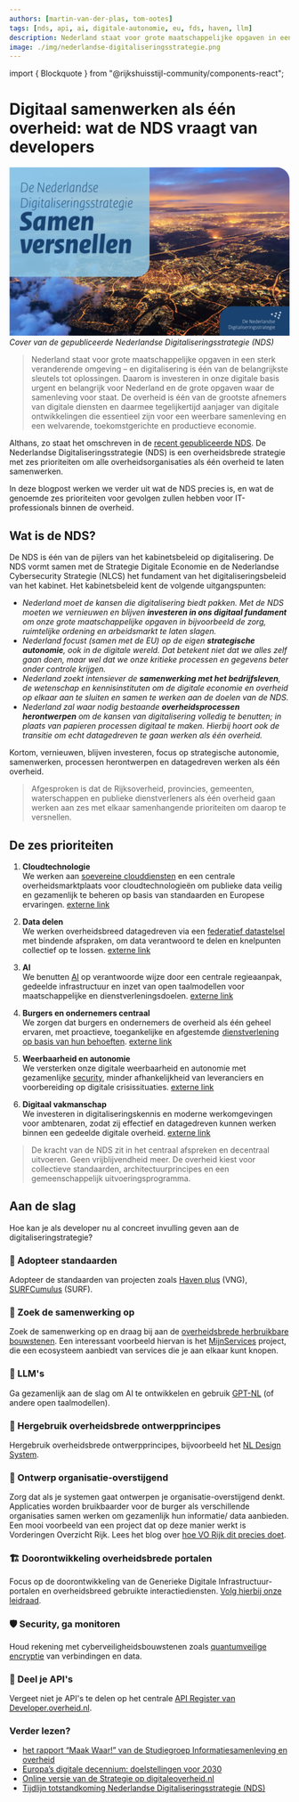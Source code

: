 ```yaml
---
authors: [martin-van-der-plas, tom-ootes]
tags: [nds, api, ai, digitale-autonomie, eu, fds, haven, llm]
description: Nederland staat voor grote maatschappelijke opgaven in een sterk veranderende omgeving – en digitalisering is één van de belangrijkste sleutels tot oplossingen. Daarom is investeren in onze digitale basis urgent en belangrijk voor Nederland en de grote opgaven waar de samenleving voor staat. De overheid is één van de grootste afnemers van digitale diensten en daarmee tegelijkertijd aanjager van digitale ontwikkelingen die essentieel zijn voor een weerbare samenleving en een welvarende, toekomstgerichte en productieve economie.
image: ./img/nederlandse-digitaliseringsstrategie.png
---
```

import { Blockquote } from "@rijkshuisstijl-community/components-react";

# Digitaal samenwerken als één overheid: wat de NDS vraagt van developers

![Nederlandse Digitaliseringsstrategie](./img/nederlandse-digitaliseringsstrategie.png)
*Cover van de gepubliceerde Nederlandse Digitaliseringsstrategie (NDS)*

> Nederland staat voor grote maatschappelijke opgaven in een sterk veranderende omgeving – en digitalisering is één van de belangrijkste sleutels tot oplossingen. Daarom is investeren in onze digitale basis urgent en belangrijk voor Nederland en de grote opgaven waar de samenleving voor staat. De overheid is één van de grootste afnemers van digitale diensten en daarmee tegelijkertijd aanjager van digitale ontwikkelingen die essentieel zijn voor een weerbare samenleving en een welvarende, toekomstgerichte en productieve economie.

Althans, zo staat het omschreven in de [recent gepubliceerde NDS](https://open.overheid.nl/documenten/51bf0136-69cc-4d37-90c9-64d7ed3d9a5c/file). De Nederlandse Digitaliseringsstrategie (NDS) is een overheidsbrede strategie met zes prioriteiten om alle overheidsorganisaties als één overheid te laten samenwerken.

In deze blogpost werken we verder uit wat de NDS precies is, en wat de genoemde zes prioriteiten voor gevolgen zullen hebben voor IT-professionals binnen de overheid.

<!-- truncate -->

## Wat is de NDS?

De NDS is één van de pijlers van het kabinetsbeleid op digitalisering. De NDS vormt samen met de Strategie Digitale Economie en de Nederlandse Cybersecurity Strategie (NLCS) het fundament van het digitaliseringsbeleid van het kabinet. Het kabinetsbeleid kent de volgende uitgangspunten:

- *Nederland moet de kansen die digitalisering biedt pakken. Met de NDS moeten we vernieuwen en blijven **investeren in ons digitaal fundament** om onze grote maatschappelijke opgaven in bijvoorbeeld de zorg, ruimtelijke ordening en arbeidsmarkt te laten slagen.*
- *Nederland focust (samen met de EU) op de eigen **strategische autonomie**, ook in de digitale wereld. Dat betekent niet dat we alles zelf gaan doen, maar wel dat we onze kritieke processen en gegevens beter onder controle krijgen.*
- *Nederland zoekt intensiever de **samenwerking met het bedrijfsleven**, de wetenschap en kennisinstituten om de digitale economie en overheid op elkaar aan te sluiten en samen te werken aan de doelen van de NDS.*
- *Nederland zal waar nodig bestaande **overheidsprocessen herontwerpen** om de kansen van digitalisering volledig te benutten; in plaats van papieren processen digitaal te maken. Hierbij hoort ook de transitie om echt datagedreven te gaan werken als één overheid.*

Kortom, vernieuwen, blijven investeren, focus op strategische autonomie, samenwerken, processen herontwerpen en datagedreven werken als één overheid.

<Blockquote
  variation="pink-background"
  attribution="— Uit NDS"
>
Afgesproken is dat de Rijksoverheid, provincies, gemeenten, waterschappen en publieke dienstverleners als één overheid gaan werken aan zes met elkaar samenhangende prioriteiten om daarop te versnellen.
</Blockquote>

## De zes prioriteiten

1. **Cloudtechnologie**  
We werken aan [soevereine clouddiensten](https://developer.overheid.nl/blog/tags/digitale-autonomie) en een centrale overheidsmarktplaats voor cloudtechnologieën om publieke data veilig en gezamenlijk te beheren op basis van standaarden en Europese ervaringen. [externe link](https://www.digitaleoverheid.nl/nederlandse-digitaliseringsstrategie-nds/6-prioriteiten-voor-een-overheid/prioriteit-1-cloud/)

2. **Data delen**  
We werken overheidsbreed datagedreven via een [federatief datastelsel](https://developer.overheid.nl/communities/federatief-datastelsel) met bindende afspraken, om data verantwoord te delen en knelpunten collectief op te lossen. [externe link](https://www.digitaleoverheid.nl/nederlandse-digitaliseringsstrategie-nds/6-prioriteiten-voor-een-overheid/prioriteit-2-data/)

3. **AI**  
We benutten [AI](https://developer.overheid.nl/blog/tags/ai) op verantwoorde wijze door een centrale regieaanpak, gedeelde infrastructuur en inzet van open taalmodellen voor maatschappelijke en dienstverleningsdoelen. [externe link](https://www.digitaleoverheid.nl/nederlandse-digitaliseringsstrategie-nds/6-prioriteiten-voor-een-overheid/prioriteit-3-artificiele-intelligentie/)

4. **Burgers en ondernemers centraal**  
We zorgen dat burgers en ondernemers de overheid als één geheel ervaren, met proactieve, toegankelijke en afgestemde [dienstverlening op basis van hun behoeften](https://developer.overheid.nl/kennisbank/leidraad/behoefte-gebruiker/). [externe link](https://www.digitaleoverheid.nl/nederlandse-digitaliseringsstrategie-nds/6-prioriteiten-voor-een-overheid/prioriteit-4-de-overheid-stelt-burgers-en-ondernemers-centraal-in-digitale-dienstverlening/)

5. **Weerbaarheid en autonomie**  
We versterken onze digitale weerbaarheid en autonomie met gezamenlijke [security](https://developer.overheid.nl/kennisbank/security/), minder afhankelijkheid van leveranciers en voorbereiding op digitale crisissituaties. [externe link](https://www.digitaleoverheid.nl/nederlandse-digitaliseringsstrategie-nds/6-prioriteiten-voor-een-overheid/prioriteit-5-versterken-digitale-weerbaarheid-en-autonomie-van-de-overheid/)

6. **Digitaal vakmanschap**  
We investeren in digitaliseringskennis en moderne werkomgevingen voor ambtenaren, zodat zij effectief en datagedreven kunnen werken binnen een gedeelde digitale overheid. [externe link](https://www.digitaleoverheid.nl/nederlandse-digitaliseringsstrategie-nds/6-prioriteiten-voor-een-overheid/prioriteit-6-digitaal-vakmanschap-en-een-moderne-werkomgeving/)

<Blockquote
  variation="pink-background"
  attribution="— Uit NDS"
>
De kracht van de NDS zit in het centraal afspreken en decentraal uitvoeren. Geen vrijblijvendheid meer. De overheid kiest voor collectieve standaarden, architectuurprincipes en een gemeenschappelijk uitvoeringsprogramma. 

</Blockquote>

## Aan de slag
Hoe kan je als developer nu al concreet invulling geven aan de digitaliseringstrategie?

### 📑 Adopteer standaarden
Adopteer de standaarden van projecten zoals [Haven plus](https://developer.overheid.nl/kennisbank/infra/standaarden/haven/) (VNG), [SURFCumulus](https://www.surf.nl/en/services/procurement-distribution/surfcumulus) (SURF).

### 🤝 Zoek de samenwerking op
Zoek de samenwerking op en draag bij aan de [overheidsbrede herbruikbare bouwstenen](https://oss.developer.overheid.nl/). Een interessant voorbeeld hiervan is het [MijnServices](https://vng.nl/omnichannel) project, die een ecosysteem aanbiedt van services die je aan elkaar kunt knopen.

### 🔮 LLM's
Ga gezamenlijk aan de slag om AI te ontwikkelen en gebruik [GPT-NL](https://gpt-nl.nl/) (of andere open taalmodellen).

### 🎨 Hergebruik overheidsbrede ontwerpprincipes
Hergebruik overheidsbrede ontwerpprincipes, bijvoorbeeld het [NL Design System](https://developer.overheid.nl/kennisbank/front-end/nl-design-system/).

### 🔗 Ontwerp organisatie-overstijgend
Zorg dat als je systemen gaat ontwerpen je organisatie-overstijgend denkt. Applicaties worden bruikbaarder voor de burger als verschillende organisaties samen werken om gezamenlijk hun informatie/ data aanbieden. Een mooi voorbeeld van een project dat op deze manier werkt is Vorderingen Overzicht Rijk. Lees het blog over [hoe VO Rijk dit precies doet](https://developer.overheid.nl/blog/2025/04/17/interview-vorijk). 

### 🏗️ Doorontwikkeling overheidsbrede portalen
Focus op de doorontwikkeling van de Generieke Digitale Infrastructuur-portalen en overheidsbreed gebruikte interactiediensten. [Volg hierbij onze leidraad](https://developer.overheid.nl/kennisbank/leidraad/).

### 🛡️ Security, ga monitoren 
Houd rekening met cyberveiligheidsbouwstenen zoals [quantumveilige encryptie](https://www.ncsc.nl/documenten/publicaties/2023/november/8/factsheet-postquantumcryptografie) van verbindingen en data.

### 🔌 Deel je API's
Vergeet niet je API's te delen op het centrale [API Register van Developer.overheid.nl](https://apis.developer.overheid.nl/apis).

### Verder lezen?

- [het rapport “Maak Waar!” van de Studiegroep Informatiesamenleving en overheid](https://www.kennisopenbaarbestuur.nl/documenten/rapporten/2017/04/18/maak-waar)
- [Europa’s digitale decennium: doelstellingen voor 2030](https://commission.europa.eu/strategy-and-policy/priorities-2019-2024/europe-fit-digital-age/europes-digital-decade-digital-targets-2030_nl)
- [Online versie van de Strategie op digitaleoverheid.nl](https://www.digitaleoverheid.nl/nederlandse-digitaliseringsstrategie-nds/)
- [Tijdlijn totstandkoming Nederlandse Digitaliseringsstrategie (NDS)](https://www.digitaleoverheid.nl/nederlandse-digitaliseringsstrategie-nds/tijdlijn-nds/)

